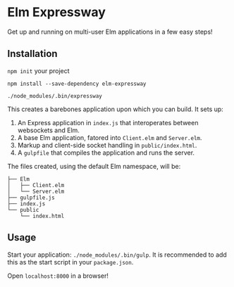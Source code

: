 Elm Expressway
==============

Get up and running on multi-user Elm applications in a few easy steps!

Installation
------------

`npm init` your project

`npm install --save-dependency elm-expressway`

`./node_modules/.bin/expressway`

This creates a barebones application upon which you can build. It sets up:

1. An Express application in `index.js` that interoperates between websockets and Elm.
2. A base Elm application, fatored into `Client.elm` and `Server.elm`.
3. Markup and client-side socket handling in `public/index.html`.
4. A `gulpfile` that compiles the application and runs the server.

The files created, using the default Elm namespace, will be:

```
├── Elm
│   ├── Client.elm
│   └── Server.elm
├── gulpfile.js
├── index.js
└── public
    └── index.html
```

Usage
-----

Start your application: `./node_modules/.bin/gulp`.  It is recommended to add this as the start script in your `package.json`.

Open `localhost:8000` in a browser!
